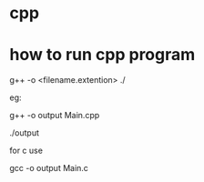 # cpp

# how to run cpp program

g++ -o <output file name> <filename.extention>
./<output file name>

eg:

g++ -o output Main.cpp

./output

for c use

gcc -o output Main.c
